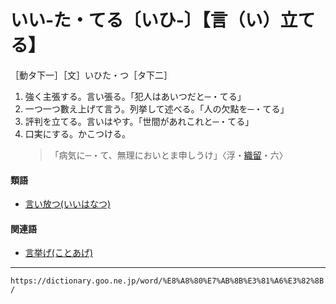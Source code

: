 # いい‐た・てる〔いひ‐〕【言（い）立てる】

［動タ下一］［文］いひた・つ［タ下二］
1. 強く主張する。言い張る。「犯人はあいつだと─・てる」
2. 一つ一つ數え上げて言う。列挙して述べる。「人の欠點を─・てる」
3. 評判を立てる。言いはやす。「世間があれこれと─・てる」
4. 口実にする。かこつける。    
    >「病気に─・て、無理においとま申しうけ」〈浮・[織留](https://dictionary.goo.ne.jp/word/%E8%A5%BF%E9%B6%B4%E7%B9%94%E7%95%99/#jn-84647)・六〉
        

#### 類語

-   [言い放つ(いいはなつ)](https://dictionary.goo.ne.jp/word/%E8%A8%80%E6%94%BE%E3%81%A4/#jn-9624)

#### 関連語

-   [言挙げ(ことあげ)](https://dictionary.goo.ne.jp/word/%E8%A8%80%E6%8C%99%E3%81%92/#jn-80385)

---
`https://dictionary.goo.ne.jp/word/%E8%A8%80%E7%AB%8B%E3%81%A6%E3%82%8B/`